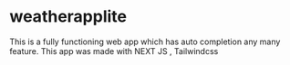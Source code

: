 # weatherapplite
This is a fully functioning web app which has auto completion any many feature. This app was made with NEXT JS , Tailwindcss
